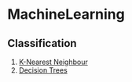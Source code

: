 # MachineLearning

## Classification

1. [K-Nearest Neighbour](https://github.com/jeznacki/MachineLearning/blob/main/ML0101EN-Clas-K-Nearest-neighbors-CustCat-py-v1.ipynb)
2. [Decision Trees](https://github.com/jeznacki/MachineLearning/blob/main/ML0101EN-Clas-K-Nearest-neighbors-CustCat-py-v1.ipynb)
